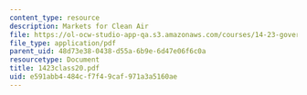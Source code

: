 ```yaml
---
content_type: resource
description: Markets for Clean Air
file: https://ol-ocw-studio-app-qa.s3.amazonaws.com/courses/14-23-government-regulation-of-industry-spring-2003/e591abb4484cf7f49caf971a3a5160ae_1423class20.pdf
file_type: application/pdf
parent_uid: 48d73e38-0438-d55a-6b9e-6d47e06f6c0a
resourcetype: Document
title: 1423class20.pdf
uid: e591abb4-484c-f7f4-9caf-971a3a5160ae
---
```

